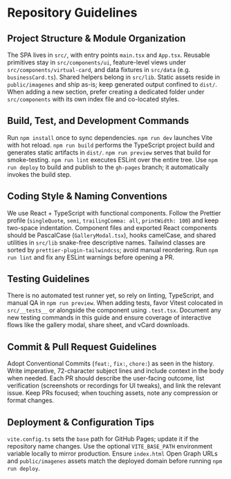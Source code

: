 ﻿# Repository Guidelines

## Project Structure & Module Organization
The SPA lives in `src/`, with entry points `main.tsx` and `App.tsx`. Reusable primitives stay in `src/components/ui`, feature-level views under `src/components/virtual-card`, and data fixtures in `src/data` (e.g. `businessCard.ts`). Shared helpers belong in `src/lib`. Static assets reside in `public/imagenes` and ship as-is; keep generated output confined to `dist/`. When adding a new section, prefer creating a dedicated folder under `src/components` with its own index file and co-located styles.

## Build, Test, and Development Commands
Run `npm install` once to sync dependencies. `npm run dev` launches Vite with hot reload. `npm run build` performs the TypeScript project build and generates static artifacts in `dist/`. `npm run preview` serves that build for smoke-testing. `npm run lint` executes ESLint over the entire tree. Use `npm run deploy` to build and publish to the `gh-pages` branch; it automatically invokes the build step.

## Coding Style & Naming Conventions
We use React + TypeScript with functional components. Follow the Prettier profile (`singleQuote`, `semi`, `trailingComma: all`, `printWidth: 100`) and keep two-space indentation. Component files and exported React components should be PascalCase (`GalleryModal.tsx`), hooks camelCase, and shared utilities in `src/lib` snake-free descriptive names. Tailwind classes are sorted by `prettier-plugin-tailwindcss`; avoid manual reordering. Run `npm run lint` and fix any ESLint warnings before opening a PR.

## Testing Guidelines
There is no automated test runner yet, so rely on linting, TypeScript, and manual QA in `npm run preview`. When adding tests, favor Vitest colocated in `src/__tests__` or alongside the component using `.test.tsx`. Document any new testing commands in this guide and ensure coverage of interactive flows like the gallery modal, share sheet, and vCard downloads.

## Commit & Pull Request Guidelines
Adopt Conventional Commits (`feat:`, `fix:`, `chore:`) as seen in the history. Write imperative, 72-character subject lines and include context in the body when needed. Each PR should describe the user-facing outcome, list verification (screenshots or recordings for UI tweaks), and link the relevant issue. Keep PRs focused; when touching assets, note any compression or format changes.

## Deployment & Configuration Tips
`vite.config.ts` sets the `base` path for GitHub Pages; update it if the repository name changes. Use the optional `VITE_BASE_PATH` environment variable locally to mirror production. Ensure `index.html` Open Graph URLs and `public/imagenes` assets match the deployed domain before running `npm run deploy`.

